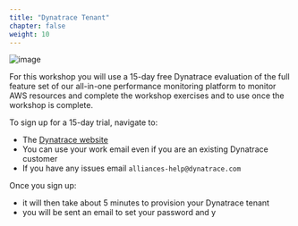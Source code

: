 ```yaml
---
title: "Dynatrace Tenant"
chapter: false
weight: 10
---
```


![image](/images/setup-dt-trial.png)

For this workshop you will use a 15-day free Dynatrace evaluation of the full feature set of our all-in-one performance monitoring platform to monitor AWS resources and complete the workshop exercises and to use once the workshop is complete.

To sign up for a 15-day trial, navigate to:

* The <a href="https://www.dynatrace.com/trial?utm_medium=alliance&utm_source=aws&utm_campaign=website&utm_content=none&utm_term=none" target="_blank">Dynatrace website</a>
* You can use your work email even if you are an existing Dynatrace customer
* If you have any issues email `alliances-help@dynatrace.com`

Once you sign up:

* it will then take about 5 minutes to provision your Dynatrace tenant
* you will be sent an email to set your password and y
